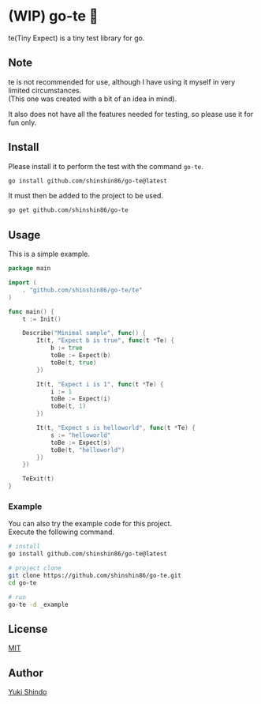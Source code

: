 # (WIP) go-te 💨
te(Tiny Expect) is a tiny test library for go.

## Note
te is not recommended for use, although I have using it myself in very limited circumstances.  
(This one was created with a bit of an idea in mind).

It also does not have all the features needed for testing, so please use it for fun only.

## Install
Please install it to perform the test with the command `go-te`.

```sh
go install github.com/shinshin86/go-te@latest
```

It must then be added to the project to be used.

```sh
go get github.com/shinshin86/go-te
```


## Usage

This is a simple example.

```go
package main

import (
	. "github.com/shinshin86/go-te/te"
)

func main() {
	t := Init()

	Describe("Minimal sample", func() {
		It(t, "Expect b is true", func(t *Te) {
			b := true
			toBe := Expect(b)
			toBe(t, true)
		})

		It(t, "Expect i is 1", func(t *Te) {
			i := 1
			toBe := Expect(i)
			toBe(t, 1)
		})

		It(t, "Expect s is helloworld", func(t *Te) {
			s := "helloworld"
			toBe := Expect(s)
			toBe(t, "helloworld")
		})
	})

	TeExit(t)
}
```

### Example

You can also try the example code for this project.  
Execute the following command.

```sh
# install
go install github.com/shinshin86/go-te@latest

# project clone
git clone https://github.com/shinshin86/go-te.git
cd go-te

# run
go-te -d _example
```



## License
[MIT](https://github.com/shinshin86/go-te/blob/main/LICENSE)

## Author
[Yuki Shindo](https://shinshin86.com/en)